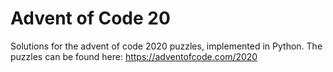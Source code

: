 # Advent of Code 20

Solutions for the advent of code 2020 puzzles, implemented in Python. The
puzzles can be found here: https://adventofcode.com/2020
